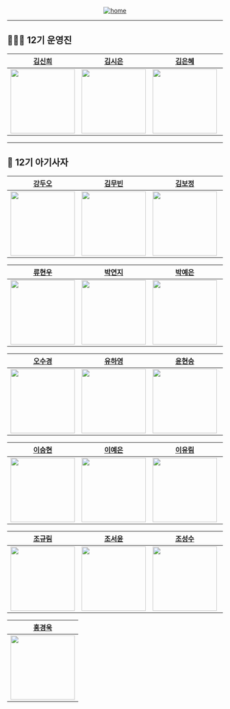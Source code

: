 <div align="center">

<a href="https://likelion-12th-skhu.github.io/">

![home](https://img.shields.io/badge/Home-LikeLion12th-orange)

</a>

</div>

---

## 👩🏻‍💻 12기 운영진

|          [김신희](https://github.com/shinheekim)          |          [김시은](https://github.com/kimsieun99)          |          [김은혜](https://github.com/gracekim527)          |          [김효중](https://github.com/khj0426)          |          [백하윤](https://github.com/hayoon07)          |          [안준영](https://github.com/Junyeong-An)          |          [오동재](https://github.com/djdongjae)          |          [주영빈](https://github.com/Rommmu)          |          [최기웅](https://github.com/giwoong01)          |
| :-------------------------------------------------------: | :-------------------------------------------------------: | :--------------------------------------------------------: | :----------------------------------------------------: | :-----------------------------------------------------: | :--------------------------------------------------------: | :------------------------------------------------------: | :---------------------------------------------------: | :------------------------------------------------------: |
| <img src="https://github.com/shinheekim.png" width="150"> | <img src="https://github.com/kimsieun99.png" width="150"> | <img src="https://github.com/gracekim527.png" width="150"> | <img src="https://github.com/khj0426.png" width="150"> | <img src="https://github.com/hayoon07.png" width="150"> | <img src="https://github.com/Junyeong-An.png" width="150"> | <img src="https://github.com/djdongjae.png" width="150"> | <img src="https://github.com/Rommmu.png" width="150"> | <img src="https://github.com/giwoong01.png" width="150"> |

---

## 🦁 12기 아기사자

|            [강두오](https://github.com/kduoh99)             |         [김무빈](https://github.com/kimmubin0318)         |           [김보정](https://github.com/Bojungk)            |          [김수현](https://github.com/sss4920)          |          [김용욱](https://github.com/kimyongwook98)          |
| :---------------------------------------------------------: | :-------------------------------------------------------: | :-------------------------------------------------------: | :----------------------------------------------------------: | :----------------------------------------------------------: |
| <img src="https://github.com/kduoh99.png" width="150"> | <img src="https://github.com/kimmubin0318.png" width="150"> | <img src="https://github.com/Bojungk.png" width="150"> | <img src="https://github.com/sss4920.png" width="150"> | <img src="https://github.com/kimyongwook98.png" width="150"> |

|          [류현우](https://github.com/HyeonWooRyu213)          |          [박연지](https://github.com/yeonja23)          |          [박예은](https://github.com/yengniws)          |          [서연진](https://github.com/shtfh)          |          [양라윤](https://github.com/rryuuni)          |
| :---------------------------------------------------------: | :-------------------------------------------------------: | :-------------------------------------------------------: | :----------------------------------------------------------: | :----------------------------------------------------------: |
| <img src="https://github.com/HyeonWooRyu213.png" width="150"> | <img src="https://github.com/yeonja23.png" width="150"> | <img src="https://github.com/yengniws.png" width="150"> | <img src="https://github.com/shtfh.png" width="150"> | <img src="https://github.com/rryuuni.png" width="150"> |

|          [오수경](https://github.com/SuKyeong2002)          |          [유하영](https://github.com/ttttkii913)          |          [윤현승](https://github.com/dbsgustmd)          |          [이서영](https://github.com/leeseoyoung05)          |          [이슬아](https://github.com/seulah03)          |
| :---------------------------------------------------------: | :-------------------------------------------------------: | :-------------------------------------------------------: | :----------------------------------------------------------: | :----------------------------------------------------------: |
| <img src="https://github.com/SuKyeong2002.png" width="150"> | <img src="https://github.com/ttttkii913.png" width="150"> | <img src="https://github.com/dbsgustmd.png" width="150"> | <img src="https://github.com/leeseoyoung05.png" width="150"> | <img src="https://github.com/seulah03.png" width="150"> |

|          [이승현](https://github.com/shlee5002)          |          [이예은](https://github.com/eunxeum)          |          [이유림](https://github.com/mosiragora)          |          [정다연](https://github.com/firefox1234123)          |          [정희서](https://github.com/hs0333)          |
| :---------------------------------------------------------: | :-------------------------------------------------------: | :-------------------------------------------------------: | :----------------------------------------------------------: | :----------------------------------------------------------: |
| <img src="https://github.com/shlee5002.png" width="150"> | <img src="https://github.com/eunxeum.png" width="150"> | <img src="https://github.com/mosiragora.png" width="150"> | <img src="https://github.com/firefox1234123.png" width="150"> | <img src="https://github.com/hs0333.png" width="150"> |

|          [조규림](https://github.com/ckr8305)          |          [조서윤](https://github.com/seoyunv)          |          [조성수](https://github.com/Sungpie)          |          [지정욱](https://github.com/dkdpawjddnr)          |          [한장수](https://github.com/AWESOMEGUY5)          |
| :---------------------------------------------------------: | :-------------------------------------------------------: | :-------------------------------------------------------: | :----------------------------------------------------------: | :----------------------------------------------------------: |
| <img src="https://github.com/ckr8305.png" width="150"> | <img src="https://github.com/seoyunv.png" width="150"> | <img src="https://github.com/Sungpie.png" width="150"> | <img src="https://github.com/dkdpawjddnr.png" width="150"> | <img src="https://github.com/AWESOMEGUY5.png" width="150"> |

|         [홍경욱](https://github.com/kyxnguk)          |
| :---------------------------------------------------------: |
| <img src="https://github.com/kyxnguk.png" width="150"> |
